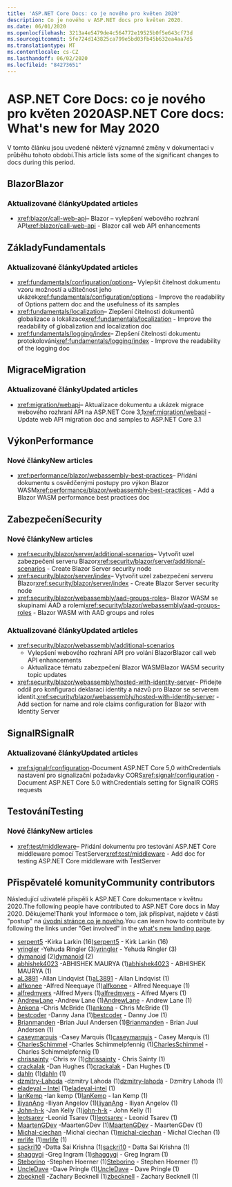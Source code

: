```yaml
---
title: 'ASP.NET Core Docs: co je nového pro květen 2020'
description: Co je nového v ASP.NET docs pro květen 2020.
ms.date: 06/01/2020
ms.openlocfilehash: 3213a4e5479de4c564772e19525b0f5e643cf73d
ms.sourcegitcommit: 5fe724d143825ca799e5bd03fb45b632ea4aa7d5
ms.translationtype: MT
ms.contentlocale: cs-CZ
ms.lasthandoff: 06/02/2020
ms.locfileid: "84273651"
---
```

# <a name="aspnet-core-docs-whats-new-for-may-2020"></a><span data-ttu-id="b1b5f-103">ASP.NET Core Docs: co je nového pro květen 2020</span><span class="sxs-lookup"><span data-stu-id="b1b5f-103">ASP.NET Core docs: What's new for May 2020</span></span>

<span data-ttu-id="b1b5f-104">V tomto článku jsou uvedené některé významné změny v dokumentaci v průběhu tohoto období.</span><span class="sxs-lookup"><span data-stu-id="b1b5f-104">This article lists some of the significant changes to docs during this period.</span></span>

## <a name="blazor"></a><span data-ttu-id="b1b5f-105">Blazor</span><span class="sxs-lookup"><span data-stu-id="b1b5f-105">Blazor</span></span>

### <a name="updated-articles"></a><span data-ttu-id="b1b5f-106">Aktualizované články</span><span class="sxs-lookup"><span data-stu-id="b1b5f-106">Updated articles</span></span>

- <span data-ttu-id="b1b5f-107"><xref:blazor/call-web-api>– Blazor – vylepšení webového rozhraní API</span><span class="sxs-lookup"><span data-stu-id="b1b5f-107"><xref:blazor/call-web-api> - Blazor call web API enhancements</span></span>

## <a name="fundamentals"></a><span data-ttu-id="b1b5f-108">Základy</span><span class="sxs-lookup"><span data-stu-id="b1b5f-108">Fundamentals</span></span>

### <a name="updated-articles"></a><span data-ttu-id="b1b5f-109">Aktualizované články</span><span class="sxs-lookup"><span data-stu-id="b1b5f-109">Updated articles</span></span>

- <span data-ttu-id="b1b5f-110"><xref:fundamentals/configuration/options>– Vylepšit čitelnost dokumentu vzoru možností a užitečnost jeho ukázek</span><span class="sxs-lookup"><span data-stu-id="b1b5f-110"><xref:fundamentals/configuration/options> - Improve the readability of Options pattern doc and the usefulness of its samples</span></span>
- <span data-ttu-id="b1b5f-111"><xref:fundamentals/localization>– Zlepšení čitelnosti dokumentů globalizace a lokalizace</span><span class="sxs-lookup"><span data-stu-id="b1b5f-111"><xref:fundamentals/localization> - Improve the readability of globalization and localization doc</span></span>
- <span data-ttu-id="b1b5f-112"><xref:fundamentals/logging/index>– Zlepšení čitelnosti dokumentu protokolování</span><span class="sxs-lookup"><span data-stu-id="b1b5f-112"><xref:fundamentals/logging/index> - Improve the readability of the logging doc</span></span>

## <a name="migration"></a><span data-ttu-id="b1b5f-113">Migrace</span><span class="sxs-lookup"><span data-stu-id="b1b5f-113">Migration</span></span>

### <a name="updated-articles"></a><span data-ttu-id="b1b5f-114">Aktualizované články</span><span class="sxs-lookup"><span data-stu-id="b1b5f-114">Updated articles</span></span>

- <span data-ttu-id="b1b5f-115"><xref:migration/webapi>– Aktualizace dokumentu a ukázek migrace webového rozhraní API na ASP.NET Core 3,1</span><span class="sxs-lookup"><span data-stu-id="b1b5f-115"><xref:migration/webapi> - Update web API migration doc and samples to ASP.NET Core 3.1</span></span>

## <a name="performance"></a><span data-ttu-id="b1b5f-116">Výkon</span><span class="sxs-lookup"><span data-stu-id="b1b5f-116">Performance</span></span>

### <a name="new-articles"></a><span data-ttu-id="b1b5f-117">Nové články</span><span class="sxs-lookup"><span data-stu-id="b1b5f-117">New articles</span></span>

- <span data-ttu-id="b1b5f-118"><xref:performance/blazor/webassembly-best-practices>– Přidání dokumentu s osvědčenými postupy pro výkon Blazor WASM</span><span class="sxs-lookup"><span data-stu-id="b1b5f-118"><xref:performance/blazor/webassembly-best-practices> - Add a Blazor WASM performance best practices doc</span></span>

## <a name="security"></a><span data-ttu-id="b1b5f-119">Zabezpečení</span><span class="sxs-lookup"><span data-stu-id="b1b5f-119">Security</span></span>

### <a name="new-articles"></a><span data-ttu-id="b1b5f-120">Nové články</span><span class="sxs-lookup"><span data-stu-id="b1b5f-120">New articles</span></span>

- <span data-ttu-id="b1b5f-121"><xref:security/blazor/server/additional-scenarios>– Vytvořit uzel zabezpečení serveru Blazor</span><span class="sxs-lookup"><span data-stu-id="b1b5f-121"><xref:security/blazor/server/additional-scenarios> - Create Blazor Server security node</span></span>
- <span data-ttu-id="b1b5f-122"><xref:security/blazor/server/index>– Vytvořit uzel zabezpečení serveru Blazor</span><span class="sxs-lookup"><span data-stu-id="b1b5f-122"><xref:security/blazor/server/index> - Create Blazor Server security node</span></span>
- <span data-ttu-id="b1b5f-123"><xref:security/blazor/webassembly/aad-groups-roles>– Blazor WASM se skupinami AAD a rolemi</span><span class="sxs-lookup"><span data-stu-id="b1b5f-123"><xref:security/blazor/webassembly/aad-groups-roles> - Blazor WASM with AAD groups and roles</span></span>

### <a name="updated-articles"></a><span data-ttu-id="b1b5f-124">Aktualizované články</span><span class="sxs-lookup"><span data-stu-id="b1b5f-124">Updated articles</span></span>

- <xref:security/blazor/webassembly/additional-scenarios>
  - <span data-ttu-id="b1b5f-125">Vylepšení webového rozhraní API pro volání Blazor</span><span class="sxs-lookup"><span data-stu-id="b1b5f-125">Blazor call web API enhancements</span></span>
  - <span data-ttu-id="b1b5f-126">Aktualizace tématu zabezpečení Blazor WASM</span><span class="sxs-lookup"><span data-stu-id="b1b5f-126">Blazor WASM security topic updates</span></span>
- <span data-ttu-id="b1b5f-127"><xref:security/blazor/webassembly/hosted-with-identity-server>– Přidejte oddíl pro konfiguraci deklarací identity a názvů pro Blazor se serverem identit.</span><span class="sxs-lookup"><span data-stu-id="b1b5f-127"><xref:security/blazor/webassembly/hosted-with-identity-server> - Add section for name and role claims configuration for Blazor with Identity Server</span></span>

## <a name="signalr"></a><span data-ttu-id="b1b5f-128">SignalR</span><span class="sxs-lookup"><span data-stu-id="b1b5f-128">SignalR</span></span>

### <a name="updated-articles"></a><span data-ttu-id="b1b5f-129">Aktualizované články</span><span class="sxs-lookup"><span data-stu-id="b1b5f-129">Updated articles</span></span>

- <span data-ttu-id="b1b5f-130"><xref:signalr/configuration>-Document ASP.NET Core 5,0 withCredentials nastavení pro signalizační požadavky CORS</span><span class="sxs-lookup"><span data-stu-id="b1b5f-130"><xref:signalr/configuration> - Document ASP.NET Core 5.0 withCredentials setting for SignalR CORS requests</span></span>

## <a name="testing"></a><span data-ttu-id="b1b5f-131">Testování</span><span class="sxs-lookup"><span data-stu-id="b1b5f-131">Testing</span></span>

### <a name="new-articles"></a><span data-ttu-id="b1b5f-132">Nové články</span><span class="sxs-lookup"><span data-stu-id="b1b5f-132">New articles</span></span>

- <span data-ttu-id="b1b5f-133"><xref:test/middleware>– Přidání dokumentu pro testování ASP.NET Core middleware pomocí TestServer</span><span class="sxs-lookup"><span data-stu-id="b1b5f-133"><xref:test/middleware> - Add doc for testing ASP.NET Core middleware with TestServer</span></span>

## <a name="community-contributors"></a><span data-ttu-id="b1b5f-134">Přispěvatelé komunity</span><span class="sxs-lookup"><span data-stu-id="b1b5f-134">Community contributors</span></span>

<span data-ttu-id="b1b5f-135">Následující uživatelé přispěli k ASP.NET Core dokumentace v květnu 2020.</span><span class="sxs-lookup"><span data-stu-id="b1b5f-135">The following people have contributed to ASP.NET Core docs in May 2020.</span></span> <span data-ttu-id="b1b5f-136">Děkujeme!</span><span class="sxs-lookup"><span data-stu-id="b1b5f-136">Thank you!</span></span> <span data-ttu-id="b1b5f-137">Informace o tom, jak přispívat, najdete v části "postup" na [úvodní stránce co je nového](index.yml).</span><span class="sxs-lookup"><span data-stu-id="b1b5f-137">You can learn how to contribute by following the links under "Get involved" in the [what's new landing page](index.yml).</span></span>

- <span data-ttu-id="b1b5f-138">[serpent5](https://github.com/serpent5) -Kirka Larkin (16)</span><span class="sxs-lookup"><span data-stu-id="b1b5f-138">[serpent5](https://github.com/serpent5) - Kirk Larkin (16)</span></span>
- <span data-ttu-id="b1b5f-139">[yringler](https://github.com/yringler) -Yehuda Ringler (3)</span><span class="sxs-lookup"><span data-stu-id="b1b5f-139">[yringler](https://github.com/yringler) - Yehuda Ringler (3)</span></span>
- <span data-ttu-id="b1b5f-140">[dymanoid](https://github.com/dymanoid) (2)</span><span class="sxs-lookup"><span data-stu-id="b1b5f-140">[dymanoid](https://github.com/dymanoid) (2)</span></span>
- <span data-ttu-id="b1b5f-141">[abhishek4023](https://github.com/abhishek4023) -ABHISHEK MAURYA (1)</span><span class="sxs-lookup"><span data-stu-id="b1b5f-141">[abhishek4023](https://github.com/abhishek4023) - ABHISHEK MAURYA (1)</span></span>
- <span data-ttu-id="b1b5f-142">[aL3891](https://github.com/aL3891) -Allan Lindqvist (1)</span><span class="sxs-lookup"><span data-stu-id="b1b5f-142">[aL3891](https://github.com/aL3891) - Allan Lindqvist (1)</span></span>
- <span data-ttu-id="b1b5f-143">[alfkonee](https://github.com/alfkonee) -Alfred Neequaye (1)</span><span class="sxs-lookup"><span data-stu-id="b1b5f-143">[alfkonee](https://github.com/alfkonee) - Alfred Neequaye (1)</span></span>
- <span data-ttu-id="b1b5f-144">[alfredmyers](https://github.com/alfredmyers) -Alfred Myers (1)</span><span class="sxs-lookup"><span data-stu-id="b1b5f-144">[alfredmyers](https://github.com/alfredmyers) - Alfred Myers (1)</span></span>
- <span data-ttu-id="b1b5f-145">[AndrewLane](https://github.com/AndrewLane) -Andrew Lane (1)</span><span class="sxs-lookup"><span data-stu-id="b1b5f-145">[AndrewLane](https://github.com/AndrewLane) - Andrew Lane (1)</span></span>
- <span data-ttu-id="b1b5f-146">[Ankona](https://github.com/ankona) -Chris McBride (1)</span><span class="sxs-lookup"><span data-stu-id="b1b5f-146">[ankona](https://github.com/ankona) - Chris McBride (1)</span></span>
- <span data-ttu-id="b1b5f-147">[bestcoder](https://github.com/bestcoder) -Danny Jana (1)</span><span class="sxs-lookup"><span data-stu-id="b1b5f-147">[bestcoder](https://github.com/bestcoder) - Danny Joe (1)</span></span>
- <span data-ttu-id="b1b5f-148">[Brianmanden](https://github.com/Brianmanden) -Brian Juul Andersen (1)</span><span class="sxs-lookup"><span data-stu-id="b1b5f-148">[Brianmanden](https://github.com/Brianmanden) - Brian Juul Andersen (1)</span></span>
- <span data-ttu-id="b1b5f-149">[caseymarquis](https://github.com/caseymarquis) -Casey Marquis (1)</span><span class="sxs-lookup"><span data-stu-id="b1b5f-149">[caseymarquis](https://github.com/caseymarquis) - Casey Marquis (1)</span></span>
- <span data-ttu-id="b1b5f-150">[CharlesSchimmel](https://github.com/CharlesSchimmel) -Charles Schimmelpfennig (1)</span><span class="sxs-lookup"><span data-stu-id="b1b5f-150">[CharlesSchimmel](https://github.com/CharlesSchimmel) - Charles Schimmelpfennig (1)</span></span>
- <span data-ttu-id="b1b5f-151">[chrissainty](https://github.com/chrissainty) -Chris sv (1)</span><span class="sxs-lookup"><span data-stu-id="b1b5f-151">[chrissainty](https://github.com/chrissainty) - Chris Sainty (1)</span></span>
- <span data-ttu-id="b1b5f-152">[crackalak](https://github.com/crackalak) -Dan Hughes (1)</span><span class="sxs-lookup"><span data-stu-id="b1b5f-152">[crackalak](https://github.com/crackalak) - Dan Hughes (1)</span></span>
- <span data-ttu-id="b1b5f-153">[dahln](https://github.com/dahln) (1)</span><span class="sxs-lookup"><span data-stu-id="b1b5f-153">[dahln](https://github.com/dahln) (1)</span></span>
- <span data-ttu-id="b1b5f-154">[dzmitry-Lahoda](https://github.com/dzmitry-lahoda) -dzmitry Lahoda (1)</span><span class="sxs-lookup"><span data-stu-id="b1b5f-154">[dzmitry-lahoda](https://github.com/dzmitry-lahoda) - Dzmitry Lahoda (1)</span></span>
- <span data-ttu-id="b1b5f-155">[eladeyal – Intel](https://github.com/eladeyal-intel) (1)</span><span class="sxs-lookup"><span data-stu-id="b1b5f-155">[eladeyal-intel](https://github.com/eladeyal-intel) (1)</span></span>
- <span data-ttu-id="b1b5f-156">[IanKemp](https://github.com/IanKemp) -Ian kemp (1)</span><span class="sxs-lookup"><span data-stu-id="b1b5f-156">[IanKemp](https://github.com/IanKemp) - Ian Kemp (1)</span></span>
- <span data-ttu-id="b1b5f-157">[IliyanAng](https://github.com/IliyanAng) -Iliyan Angelov (1)</span><span class="sxs-lookup"><span data-stu-id="b1b5f-157">[IliyanAng](https://github.com/IliyanAng) - Iliyan Angelov (1)</span></span>
- <span data-ttu-id="b1b5f-158">[John-h-k](https://github.com/john-h-k) -Jan Kelly (1)</span><span class="sxs-lookup"><span data-stu-id="b1b5f-158">[john-h-k](https://github.com/john-h-k) - John Kelly (1)</span></span>
- <span data-ttu-id="b1b5f-159">[leotsarev](https://github.com/leotsarev) -Leonid Tsarev (1)</span><span class="sxs-lookup"><span data-stu-id="b1b5f-159">[leotsarev](https://github.com/leotsarev) - Leonid Tsarev (1)</span></span>
- <span data-ttu-id="b1b5f-160">[MaartenGDev](https://github.com/MaartenGDev) -MaartenGDev (1)</span><span class="sxs-lookup"><span data-stu-id="b1b5f-160">[MaartenGDev](https://github.com/MaartenGDev) - MaartenGDev (1)</span></span>
- <span data-ttu-id="b1b5f-161">[Michal-ciechan](https://github.com/michal-ciechan) -Michal ciechan (1)</span><span class="sxs-lookup"><span data-stu-id="b1b5f-161">[michal-ciechan](https://github.com/michal-ciechan) - Michal Ciechan (1)</span></span>
- <span data-ttu-id="b1b5f-162">[mrlife](https://github.com/mrlife) (1)</span><span class="sxs-lookup"><span data-stu-id="b1b5f-162">[mrlife](https://github.com/mrlife) (1)</span></span>
- <span data-ttu-id="b1b5f-163">[sackri10](https://github.com/sackri10) -Datta Sai Krishna (1)</span><span class="sxs-lookup"><span data-stu-id="b1b5f-163">[sackri10](https://github.com/sackri10) - Datta Sai Krishna (1)</span></span>
- <span data-ttu-id="b1b5f-164">[shaggygi](https://github.com/shaggygi) -Greg Ingram (1)</span><span class="sxs-lookup"><span data-stu-id="b1b5f-164">[shaggygi](https://github.com/shaggygi) - Greg Ingram (1)</span></span>
- <span data-ttu-id="b1b5f-165">[Steborino](https://github.com/Steborino) -Stephen Hoerner (1)</span><span class="sxs-lookup"><span data-stu-id="b1b5f-165">[Steborino](https://github.com/Steborino) - Stephen Hoerner (1)</span></span>
- <span data-ttu-id="b1b5f-166">[UncleDave](https://github.com/UncleDave) -Dave Pringle (1)</span><span class="sxs-lookup"><span data-stu-id="b1b5f-166">[UncleDave](https://github.com/UncleDave) - Dave Pringle (1)</span></span>
- <span data-ttu-id="b1b5f-167">[zbecknell](https://github.com/zbecknell) -Zachary Becknell (1)</span><span class="sxs-lookup"><span data-stu-id="b1b5f-167">[zbecknell](https://github.com/zbecknell) - Zachary Becknell (1)</span></span>
